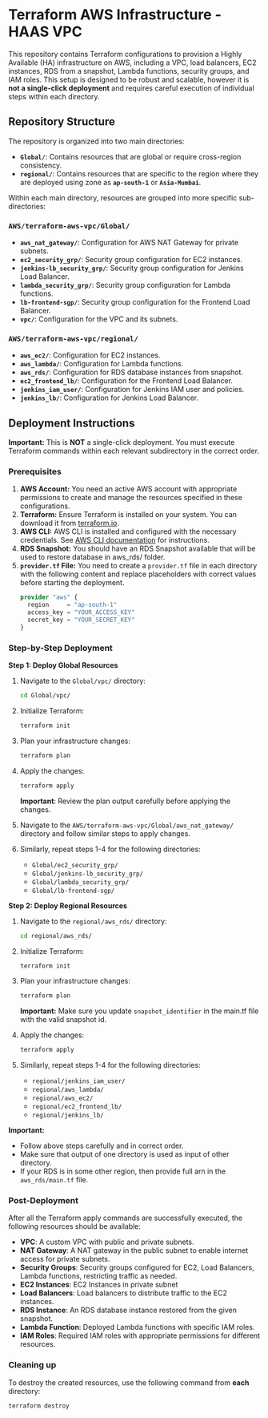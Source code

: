 # Terraform AWS Infrastructure - HAAS VPC

This repository contains Terraform configurations to provision a Highly Available (HA) infrastructure on AWS, including a VPC, load balancers, EC2 instances, RDS from a snapshot, Lambda functions, security groups, and IAM roles. This setup is designed to be robust and scalable, however it is **not a single-click deployment** and requires careful execution of individual steps within each directory.

## Repository Structure

The repository is organized into two main directories:

*   **`Global/`**: Contains resources that are global or require cross-region consistency.
*   **`regional/`**: Contains resources that are specific to the region where they are deployed using zone as **`ap-south-1`** or **`Asia-Mumbai`**.

Within each main directory, resources are grouped into more specific sub-directories:

### `AWS/terraform-aws-vpc/Global/`

*   **`aws_nat_gateway/`**: Configuration for AWS NAT Gateway for private subnets.
*   **`ec2_security_grp/`**: Security group configuration for EC2 instances.
*   **`jenkins-lb_security_grp/`**: Security group configuration for Jenkins Load Balancer.
*   **`lambda_security_grp/`**: Security group configuration for Lambda functions.
*   **`lb-frontend-sgp/`**: Security group configuration for the Frontend Load Balancer.
*   **`vpc/`**: Configuration for the VPC and its subnets.

### `AWS/terraform-aws-vpc/regional/`

*   **`aws_ec2/`**: Configuration for EC2 instances.
*   **`aws_lambda/`**: Configuration for Lambda functions.
*   **`aws_rds/`**: Configuration for RDS database instances from snapshot.
*   **`ec2_frontend_lb/`**: Configuration for the Frontend Load Balancer.
*   **`jenkins_iam_user/`**: Configuration for Jenkins IAM user and policies.
*   **`jenkins_lb/`**: Configuration for Jenkins Load Balancer.

## Deployment Instructions

**Important:** This is **NOT** a single-click deployment. You must execute Terraform commands within each relevant subdirectory in the correct order.

### Prerequisites

1.  **AWS Account:** You need an active AWS account with appropriate permissions to create and manage the resources specified in these configurations.
2.  **Terraform:** Ensure Terraform is installed on your system. You can download it from [terraform.io](https://www.terraform.io/downloads.html).
3.  **AWS CLI:**  AWS CLI is installed and configured with the necessary credentials. See [AWS CLI documentation](https://docs.aws.amazon.com/cli/latest/userguide/cli-chap-install.html) for instructions.
4.  **RDS Snapshot:** You should have an RDS Snapshot available that will be used to restore database in aws_rds/ folder.
5.  **`provider.tf` File:** You need to create a `provider.tf` file in each directory with the following content and replace placeholders with correct values before starting the deployment.
    ```terraform
    provider "aws" {
      region     = "ap-south-1"
      access_key = "YOUR_ACCESS_KEY"
      secret_key = "YOUR_SECRET_KEY"
    }
    
### Step-by-Step Deployment

**Step 1: Deploy Global Resources**

1.  Navigate to the `Global/vpc/` directory:

    ```bash
    cd Global/vpc/
    ```
2.  Initialize Terraform:
    ```bash
    terraform init
    ```
3.  Plan your infrastructure changes:
    ```bash
    terraform plan
    ```
4.  Apply the changes:
    ```bash
    terraform apply
    ```
    **Important**: Review the plan output carefully before applying the changes.
5.  Navigate to the  `AWS/terraform-aws-vpc/Global/aws_nat_gateway/` directory and follow similar steps to apply changes.
6.  Similarly, repeat steps 1-4 for the following directories:
    *   `Global/ec2_security_grp/`
    *   `Global/jenkins-lb_security_grp/`
    *   `Global/lambda_security_grp/`
    *   `Global/lb-frontend-sgp/`

**Step 2: Deploy Regional Resources**

1.  Navigate to the `regional/aws_rds/` directory:

    ```bash
    cd regional/aws_rds/
    ```
2.  Initialize Terraform:

    ```bash
    terraform init
    ```
3.  Plan your infrastructure changes:

    ```bash
    terraform plan
    ```
    **Important:** Make sure you update `snapshot_identifier` in the main.tf file with the valid snapshot id.
4.  Apply the changes:

    ```bash
    terraform apply
    ```
5.  Similarly, repeat steps 1-4 for the following directories:
    *   `regional/jenkins_iam_user/`
    *   `regional/aws_lambda/`
    *   `regional/aws_ec2/`
    *  `regional/ec2_frontend_lb/`
    *  `regional/jenkins_lb/`

**Important:**
 * Follow above steps carefully and in correct order.
 * Make sure that output of one directory is used as input of other directory. 
 * If your RDS is in some other region, then provide full arn in the `aws_rds/main.tf` file.

### Post-Deployment

After all the Terraform apply commands are successfully executed, the following resources should be available:

*   **VPC**: A custom VPC with public and private subnets.
*   **NAT Gateway**:  A NAT gateway in the public subnet to enable internet access for private subnets.
*   **Security Groups**: Security groups configured for EC2, Load Balancers, Lambda functions, restricting traffic as needed.
*   **EC2 Instances**: EC2 Instances in private subnet
*   **Load Balancers**: Load balancers to distribute traffic to the EC2 instances.
*   **RDS Instance**: An RDS database instance restored from the given snapshot.
*   **Lambda Function**: Deployed Lambda functions with specific IAM roles.
*   **IAM Roles**: Required IAM roles with appropriate permissions for different resources.

### Cleaning up

To destroy the created resources, use the following command from **each** directory:

```bash
terraform destroy
